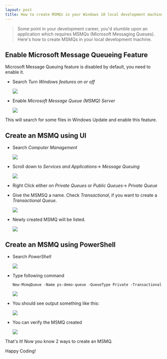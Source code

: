 ```yaml
---
layout: post
title: How to create MSMQs in your Windows 10 local development machine (2 ways)!
---
```


> Some point in your development career, you'd stumble upon an application which requires MSMQs (Microsoft Messaging Queues). Here's how to create MSMQs in your local development machine.


## Enable Microsoft Message Queueing Feature
Microsoft Message Queuing feature is disabled by default, you need to enable it.

* Search *Turn Windows features on or off*

    ![](/images/turn-features-on-or-off.png)

* Enable *Microsoft Message Queue (MSMQ) Server*

    ![](/images/microsoft-message-queue-enable.png)

This will search for some files in Windows Update and enable this feature.

## Create an MSMQ using UI

* Search *Computer Management*

    ![](images/computer-management.png)

* Scroll down to *Services and Applications*-> *Message Queuing*
  
    ![](/images/create-private-queue.png)
 
* Right Click either on *Private Queues* or *Public Queues*-> *Private Queue*
* Give the MSMSQ a name. Check *Transactional*, if you want to create a *Transactional Queue*.
  
    ![](/images/demo-queue.png)

* Newly created MSMQ will be listed.

    ![](/images/demo-queue-listed.png)

## Create an MSMQ using PowerShell

* Search _PowerShell_

    ![](/images/powershell.png)
* Type following command

    ````shell
    New-MsmqQueue -Name ps-demo-queue -QueueType Private -Transactional
    ````
    ![](/images/new-msmqqueue.png)

* You should see output something like this:

    ![](/images/new-msmqqueue-output.png)
* You can verify the MSMQ created

    ![](/images/ps-demo-queue-listed.png)

That's it! Now you know 2 ways to create an MSMQ.

Happy Coding!

